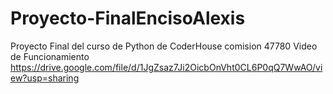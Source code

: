 # Proyecto-FinalEncisoAlexis
Proyecto Final del curso de Python de CoderHouse comision 47780
Video de Funcionamiento
https://drive.google.com/file/d/1JgZsaz7Ji2OicbOnVht0CL6P0qQ7WwAO/view?usp=sharing
